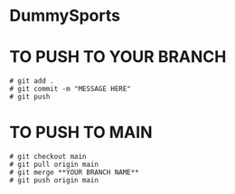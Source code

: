 # DummySports

# TO PUSH TO YOUR BRANCH #

    # git add .
    # git commit -m "MESSAGE HERE"
    # git push

# TO PUSH TO MAIN #

    # git checkout main
    # git pull origin main
    # git merge **YOUR BRANCH NAME**
    # git push origin main

#  #